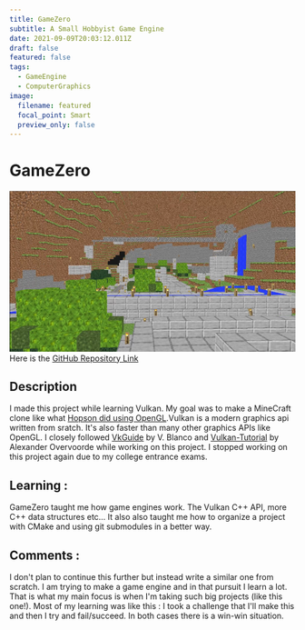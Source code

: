 ```yaml
---
title: GameZero
subtitle: A Small Hobbyist Game Engine
date: 2021-09-09T20:03:12.011Z
draft: false
featured: false
tags:
  - GameEngine
  - ComputerGraphics
image:
  filename: featured
  focal_point: Smart
  preview_only: false
---
```

# GameZero

![](preview.png)
Here is the [GitHub Repository Link](https://github.com/brightprogrammer/GameZero)

## Description

I made this project while learning Vulkan. My goal was to make a MineCraft clone like what [Hopson did using OpenGL](https://www.youtube.com/watch?v=Xq3isov6mZ8).Vulkan is a modern graphics api written from sratch. It's also faster than many other graphics APIs like OpenGL. I closely followed [VkGuide](https://vkguide.dev) by V. Blanco and [Vulkan-Tutorial](https://vulkan-tutorial.com) by Alexander Overvoorde while working on this project. I stopped working on this project again due to my college entrance exams.

## Learning : 
GameZero taught me how game engines work. The Vulkan C++ API, more C++ data structures etc… It also also taught me how to organize a project with CMake and using git submodules in a better way.

## Comments :

I don't plan to continue this further but instead write a similar one from scratch. I am trying to make a game engine and in that pursuit I learn a lot. That is what my main focus is when I'm taking such big projects (like this one!). Most of my learning was like this : I took a challenge that I'll make this and then I try and fail/succeed. In both cases there is a win-win situation.